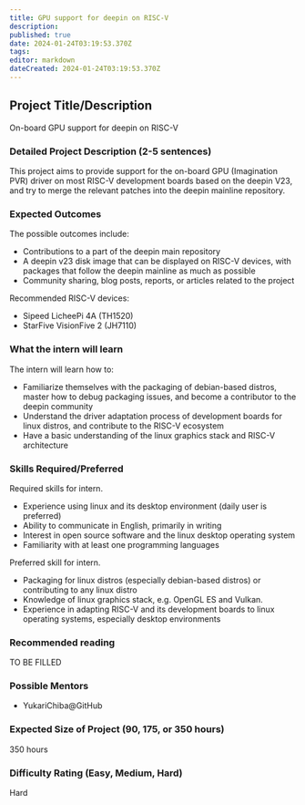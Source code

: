 ```yaml
---
title: GPU support for deepin on RISC-V
description: 
published: true
date: 2024-01-24T03:19:53.370Z
tags: 
editor: markdown
dateCreated: 2024-01-24T03:19:53.370Z
---
```


## Project Title/Description

On-board GPU support for deepin on RISC-V
  
### Detailed Project Description (2-5 sentences)

This project aims to provide support for the on-board GPU (Imagination PVR) driver on most RISC-V development boards based on the deepin V23, and try to merge the relevant patches into the deepin mainline repository.

### Expected Outcomes

The possible outcomes include:
- Contributions to a part of the deepin main repository
- A deepin v23 disk image that can be displayed on RISC-V devices, with packages that follow the deepin mainline as much as possible
- Community sharing, blog posts, reports, or articles related to the project

Recommended RISC-V devices:
- Sipeed LicheePi 4A (TH1520)
- StarFive VisionFive 2 (JH7110)

### What the intern will learn

The intern will learn how to:
- Familiarize themselves with the packaging of debian-based distros, master how to debug packaging issues, and become a contributor to the deepin community
- Understand the driver adaptation process of development boards for linux distros, and contribute to the RISC-V ecosystem
- Have a basic understanding of the linux graphics stack and RISC-V architecture

### Skills Required/Preferred

Required skills for intern.

- Experience using linux and its desktop environment (daily user is preferred)
- Ability to communicate in English, primarily in writing
- Interest in open source software and the linux desktop operating system
- Familiarity with at least one programming languages

Preferred skill for intern.

- Packaging for linux distros (especially debian-based distros) or contributing to any linux distro
- Knowledge of linux graphics stack, e.g. OpenGL ES and Vulkan.
- Experience in adapting RISC-V and its development boards to linux operating systems, especially desktop environments

### Recommended reading

TO BE FILLED

### Possible Mentors

- YukariChiba@GitHub

### Expected Size of Project (90, 175, or 350 hours)

350 hours

### Difficulty Rating (Easy, Medium, Hard)

Hard
